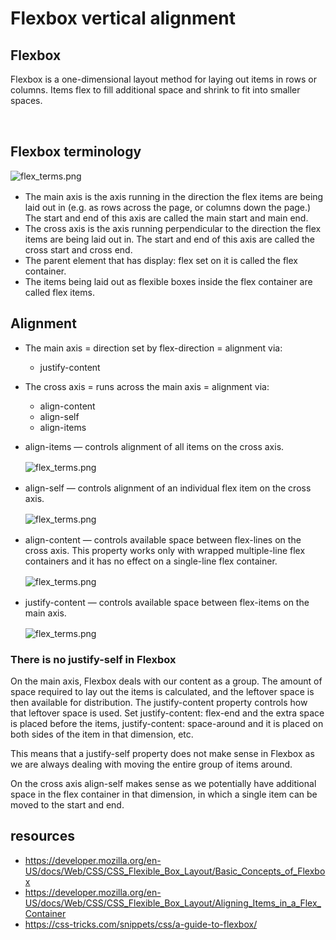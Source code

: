 # Flexbox vertical alignment

## Flexbox

Flexbox is a one-dimensional layout method for laying out items in rows or columns. Items flex to fill additional space and shrink to fit into smaller spaces.

<img alt="" src="./flexbox-example2.png" style="display: block; margin: 16px auto; max-height: 47vh;">
<img alt="" src="./flex-direction.jpg" style="display: block; margin: 16px auto; max-height: 47vh;">

## Flexbox terminology

<img alt="flex_terms.png" src="./flex_terms.png" style="display: block; margin: 16px auto; max-height: 47vh;">

- The main axis is the axis running in the direction the flex items are being laid out in (e.g. as rows across the page, or columns down the page.) The start and end of this axis are called the main start and main end.
- The cross axis is the axis running perpendicular to the direction the flex items are being laid out in. The start and end of this axis are called the cross start and cross end.
- The parent element that has display: flex set on it is called the flex container.
- The items being laid out as flexible boxes inside the flex container are called flex items.

## Alignment

- The main axis = direction set by flex-direction = alignment via:
  - justify-content
- The cross axis = runs across the main axis = alignment via:

  - align-content
  - align-self
  - align-items

- align-items — controls alignment of all items on the cross axis.
  <img alt="flex_terms.png" src="./align-items.svg" style="display: block; margin: 16px auto; max-height: 47vh;">
- align-self — controls alignment of an individual flex item on the cross axis.
  <img alt="flex_terms.png" src="./align-self.svg" style="display: block; margin: 16px auto; max-height: 47vh;">
- align-content — controls available space between flex-lines on the cross axis. This property works only with wrapped multiple-line flex containers and it has no effect on a single-line flex container.
  <img alt="flex_terms.png" src="./align-content.svg" style="display: block; margin: 16px auto; max-height: 47vh;">
- justify-content — controls available space between flex-items on the main axis.
  <img alt="flex_terms.png" src="./justify-content.svg" style="display: block; margin: 16px auto; max-height: 47vh;">

### There is no justify-self in Flexbox

On the main axis, Flexbox deals with our content as a group. The amount of space required to lay out the items is calculated, and the leftover space is then available for distribution. The justify-content property controls how that leftover space is used. Set justify-content: flex-end and the extra space is placed before the items, justify-content: space-around and it is placed on both sides of the item in that dimension, etc.

This means that a justify-self property does not make sense in Flexbox as we are always dealing with moving the entire group of items around.

On the cross axis align-self makes sense as we potentially have additional space in the flex container in that dimension, in which a single item can be moved to the start and end.

## resources

- https://developer.mozilla.org/en-US/docs/Web/CSS/CSS_Flexible_Box_Layout/Basic_Concepts_of_Flexbox
- https://developer.mozilla.org/en-US/docs/Web/CSS/CSS_Flexible_Box_Layout/Aligning_Items_in_a_Flex_Container
- https://css-tricks.com/snippets/css/a-guide-to-flexbox/

